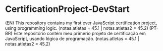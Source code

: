 # CertificationProject-DevStart
 
(EN)    This repository contains my first ever JavaScript certification project, using programming logic. (notas.atletas = 45.1 | notas.atletas2 = 45.2)
(PT-BR) Este repositório contém meu primerio projeto de certificação em JavaScript, usando lógica de programação. (notas.atletas = 45.1 | notas.atletas2 = 45.2)
